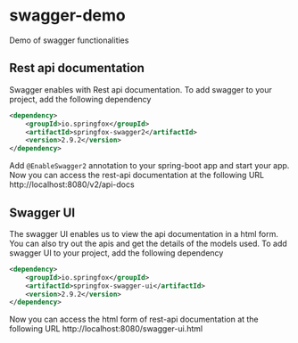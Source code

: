 # swagger-demo
Demo of swagger functionalities
## Rest api documentation
Swagger enables with Rest api documentation. To add swagger to your project, add the following dependency
```xml    
<dependency>
	<groupId>io.springfox</groupId>
	<artifactId>springfox-swagger2</artifactId>
	<version>2.9.2</version>
</dependency>
```
Add `@EnableSwagger2` annotation to your spring-boot app and start your app.
Now you can access the rest-api documentation at the following URL http://localhost:8080/v2/api-docs

## Swagger UI
The swagger UI enables us to view the api documentation in a html form. You can also try out the apis and get the details of the models used.
To add swagger UI to your project, add the following dependency
```xml
<dependency>
	<groupId>io.springfox</groupId>
	<artifactId>springfox-swagger-ui</artifactId>
	<version>2.9.2</version>
</dependency>
```
Now you can access the html form of rest-api documentation at the following URL http://localhost:8080/swagger-ui.html

